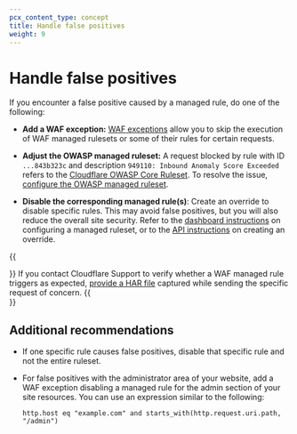 ```yaml
---
pcx_content_type: concept
title: Handle false positives
weight: 9
---
```


# Handle false positives

If you encounter a false positive caused by a managed rule, do one of the following:

- **Add a WAF exception:** [WAF exceptions](/waf/managed-rules/waf-exceptions/) allow you to skip the execution of WAF managed rulesets or some of their rules for certain requests.

- **Adjust the OWASP managed ruleset:** A request blocked by rule with ID `...843b323c` and description `949110: Inbound Anomaly Score Exceeded` refers to the [Cloudflare OWASP Core Ruleset](/waf/managed-rules/reference/owasp-core-ruleset/). To resolve the issue, [configure the OWASP managed ruleset](/waf/managed-rules/reference/owasp-core-ruleset/#configure-in-the-dashboard).

- **Disable the corresponding managed rule(s)**: Create an override to disable specific rules. This may avoid false positives, but you will also reduce the overall site security. Refer to the [dashboard instructions](/waf/managed-rules/deploy-zone-dashboard/#configure-a-managed-ruleset) on configuring a managed ruleset, or to the [API instructions](/ruleset-engine/managed-rulesets/override-managed-ruleset/) on creating an override.

{{<Aside type="note">}}
If you contact Cloudflare Support to verify whether a WAF managed rule triggers as expected, [provide a HAR file](/support/troubleshooting/general-troubleshooting/gathering-information-for-troubleshooting-sites/#generate-a-har-file) captured while sending the specific request of concern.
{{</Aside>}}

## Additional recommendations

- If one specific rule causes false positives, disable that specific rule and not the entire ruleset.

- For false positives with the administrator area of your website, add a WAF exception disabling a managed rule for the admin section of your site resources. You can use an expression similar to the following:

    `http.host eq "example.com" and starts_with(http.request.uri.path, "/admin")`
